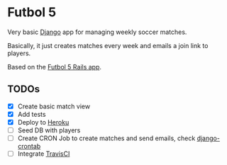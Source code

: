 # Futbol 5

Very basic [Django](https://www.djangoproject.com) app for managing weekly soccer matches.

Basically, it just creates matches every week and emails a join link to players.

Based on the [Futbol 5 Rails app](https://github.com/irodrigo17/fulbol5).

## TODOs

- [x] Create basic match view
- [x] Add tests
- [x] Deploy to [Heroku](https://devcenter.heroku.com/articles/getting-started-with-python)
- [ ] Seed DB with players
- [ ] Create CRON Job to create matches and send emails, check [django-crontab](https://github.com/kraiz/django-crontab)
- [ ] Integrate [TravisCI](https://travis-ci.org/)
